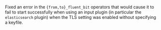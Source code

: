 Fixed an error in the `{from,to}_fluent_bit` operators
that would cause it to fail to start successfully when
using an input plugin (in particular the `elasticsearch` plugin)
when the TLS setting was enabled without specifying a keyfile.
